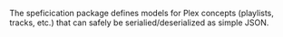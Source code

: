 The speficication package defines models for Plex concepts (playlists, tracks,
etc.) that can safely be serialied/deserialized as simple JSON.

